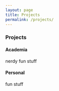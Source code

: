 ```yaml
---
layout: page
title: Projects
permalink: /projects/
---
```


<h3>Projects</h3>
<h4>Academia</h4>
nerdy fun stuff

<h4>Personal</h4>
fun stuff
